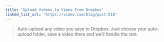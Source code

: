 ```yaml
---
title: "Upload Videos to Vimeo From Dropbox"
linked_list_url: "https://vimeo.com/blog/post:518"
---
```

<blockquote><p>
  Auto-upload any video you save to Dropbox. Just choose your auto-upload folder, save a video there and we’ll handle the rest.
</p></blockquote>

